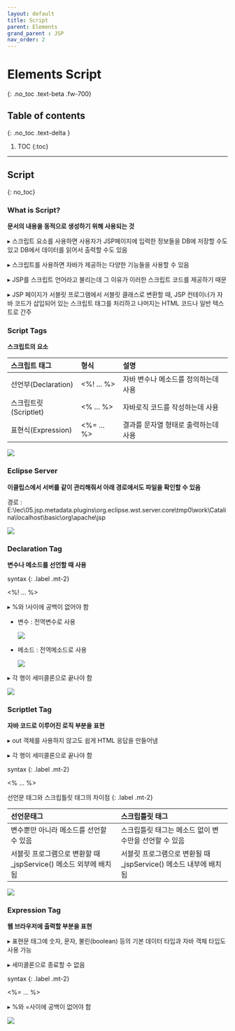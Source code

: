 ```yaml
---
layout: default
title: Script
parent: Elements
grand_parent : JSP
nav_order: 2
---
```


# Elements Script
{: .no_toc .text-beta .fw-700}

## Table of contents
{: .no_toc .text-delta }

1. TOC
{:toc}

---

## Script
{: no_toc}

### What is Script?

**문서의 내용을 동적으로 생성하기 위해 사용되는 것**

&#9656; 스크립트 요소를 사용하면 사용자가 JSP페이지에 입력한 정보들을 DB에 저장할 수도 있고 DB에서 데이터를 읽어서 출력할 수도 있음

&#9656; 스크립트를 사용하면 자바가 제공하는 다양한 기능들을 사용할 수 있음

&#9656; JSP를 스크립트 언어라고 불리는데 그 이유가 이러한 스크립트 코드를 제공하기 때문 

&#9656; JSP 페이지가 서블릿 프로그램에서 서블릿 클래스로 변환할 때, JSP 컨테이너가 자바 코드가 삽입되어 있는 스크립트 태그를 처리하고 나머지는 HTML 코드나 일반 텍스트로 간주

### Script Tags

**스크립트의 요소**

| 스크립트 태그 | 형식  | 설명 |
|:------------|:-----|:-----|
| 선언부(Declaration) | <%! ... %> | 자바 변수나 메소드를 정의하는데 사용 | 
| 스크립트릿(Scriptlet) | <% ... %> |  자바로직 코드를 작성하는데 사용 | 
| 표현식(Expression) | <%= ... %> | 결과를 문자열 형태로 출력하는데 사용 | 

![](https://gekdev.github.io/docs/jsp/elements/example/scriptex.png)

### Eclipse Server

**이클립스에서 서버를 같이 관리해줘서 아래 경로에서도 파일을 확인할 수 있음**

경로 : E:\lec\05.jsp\.metadata\.plugins\org.eclipse.wst.server.core\tmp0\work\Catalina\localhost\basic\org\apache\jsp

![](https://gekdev.github.io/docs/jsp/elements/example/ecex.png)

### Declaration Tag

**변수나 메소드를 선언할 때 사용**

syntax
{: .label .mt-2}
<div class="code-example" markdown="1">
<%! ... %>

&#9656; %와 !사이에 공백이 없어야 함
</div>

* 변수 : 전역변수로 사용

    ![](https://gekdev.github.io/docs/jsp/elements/example/loc.png)

* 메소드 : 전역메소드로 사용

    ![](https://gekdev.github.io/docs/jsp/elements/example/loc_m.png)

&#9656; 각 행이 세미콜론으로 끝나야 함

![](https://gekdev.github.io/docs/jsp/elements/example/image.png)

### Scriptlet Tag

**자바 코드로 이루어진 로직 부분을 표현**

&#9656; out 객체를 사용하지 않고도 쉽게 HTML 응답을 만들어냄

&#9656; 각 행이 세미콜론으로 끝나야 함

syntax
{: .label .mt-2}
<div class="code-example" markdown="1">
<% ... %>
</div>

선언문 태그와 스크립틀릿 태그의 차이점
{: .label .mt-2}

| 선언문태그  | 스크립틀릿 태그 |
|:----------|:--------------|
| 변수뿐만 아니라 메소드를 선언할 수 있음 | 스크립틀릿 태그는 메소드 없이 변수만을 선언할 수 있음 |
| 서블릿 프로그램으로 변환할 때 _jspService() 메소드 외부에 배치됨 | 서블릿 프로그램으로 변환될 때 _jspService() 메소드 내부에 배치됨 |

![](https://gekdev.github.io/docs/jsp/elements/example/scriptvar.png)

### Expression Tag

**웹 브라우저에 출력할 부분을 표현**

&#9656; 표현문 태그에 숫자, 문자, 불린(boolean) 등의 기본 데이터 타입과 자바 객체 타입도 사용 가능

&#9656; 세미콜론으로 종료할 수 없음

syntax
{: .label .mt-2}
<div class="code-example" markdown="1">
<%= ... %>

&#9656; %와 =사이에 공백이 없어야 함
</div>

![](https://gekdev.github.io/docs/jsp/elements/example/exptag.png)
